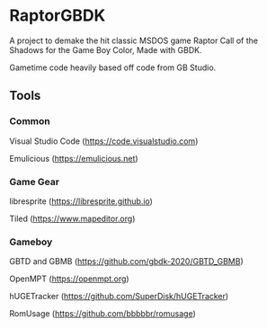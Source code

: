 # RaptorGBDK
A project to demake the hit classic MSDOS game Raptor Call of the Shadows for the Game Boy Color, Made with GBDK.

Gametime code heavily based off code from GB Studio.

## Tools

### Common

Visual Studio Code (https://code.visualstudio.com)

Emulicious (https://emulicious.net)

### Game Gear

libresprite (https://libresprite.github.io)

Tiled (https://www.mapeditor.org)

### Gameboy

GBTD and GBMB (https://github.com/gbdk-2020/GBTD_GBMB)

OpenMPT (https://openmpt.org)

hUGETracker (https://github.com/SuperDisk/hUGETracker)

RomUsage (https://github.com/bbbbbr/romusage)


